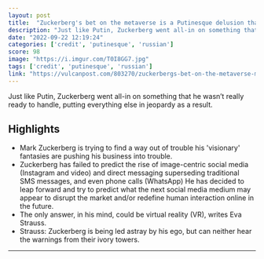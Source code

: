 ```yaml
---
layout: post
title:  "Zuckerberg's bet on the metaverse is a Putinesque delusion that may lead to Meta's downfall."
description: "Just like Putin, Zuckerberg went all-in on something that he wasn’t really ready to handle, putting everything else in jeopardy as a result."
date: "2022-09-22 12:19:24"
categories: ['credit', 'putinesque', 'russian']
score: 98
image: "https://i.imgur.com/T0I8GG7.jpg"
tags: ['credit', 'putinesque', 'russian']
link: "https://vulcanpost.com/803270/zuckerbergs-bet-on-the-metaverse-may-lead-to-metas-downfall/"
---
```


Just like Putin, Zuckerberg went all-in on something that he wasn’t really ready to handle, putting everything else in jeopardy as a result.

## Highlights

- Mark Zuckerberg is trying to find a way out of trouble his 'visionary' fantasies are pushing his business into trouble.
- Zuckerberg has failed to predict the rise of image-centric social media (Instagram and video) and direct messaging superseding traditional SMS messages, and even phone calls (WhatsApp) He has decided to leap forward and try to predict what the next social media medium may appear to disrupt the market and/or redefine human interaction online in the future.
- The only answer, in his mind, could be virtual reality (VR), writes Eva Strauss.
- Strauss: Zuckerberg is being led astray by his ego, but can neither hear the warnings from their ivory towers.

---
